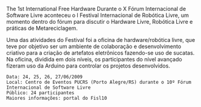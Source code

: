 The 1st International Free Hardware
Durante o X Fórum Internacional de Software Livre aconteceu o I Festival Internacional de Robótica Livre, um momento dentro do fórum para discutir o Hardware Livre, Robótica Livre e práticas de Metareciclagem.

Uma das atividades do Festival foi a oficina de hardware/robótica livre, que teve por objetivo ser um ambiente de colaboração e desenvolvimento criativo para a criação de artefatos eletrônicos fazendo-se uso de sucatas. Na oficina, dividida em dois níveis, os participantes do nível avançado fizeram uso da Arduino para controlar os projetos desenvolvidos.

    Data: 24, 25, 26, 27/06/2009
    Local: Centro de Eventos PUCRS (Porto Alegre/RS) durante o 10º Fórum Internacional de Software Livre
    Público: 24 participantes
    Maiores informações: portal do Fisl10
